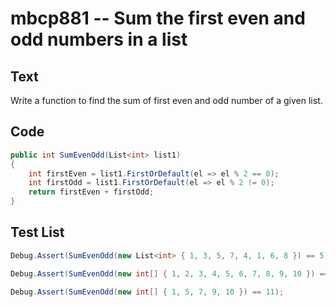 # mbcp881 -- Sum the first even and odd numbers in a list

## Text

Write a function to find the sum of first even and odd number of a given list.

## Code

```csharp
public int SumEvenOdd(List<int> list1) 
{
    int firstEven = list1.FirstOrDefault(el => el % 2 == 0);
    int firstOdd = list1.FirstOrDefault(el => el % 2 != 0);
    return firstEven + firstOdd;
}
```

## Test List

```csharp
Debug.Assert(SumEvenOdd(new List<int> { 1, 3, 5, 7, 4, 1, 6, 8 }) == 5);
```

```csharp
Debug.Assert(SumEvenOdd(new int[] { 1, 2, 3, 4, 5, 6, 7, 8, 9, 10 }) == 3);
```

```csharp
Debug.Assert(SumEvenOdd(new int[] { 1, 5, 7, 9, 10 }) == 11);
```
